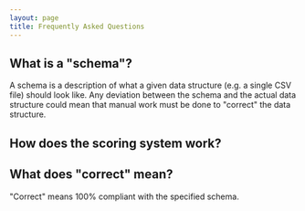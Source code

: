 ```yaml
---
layout: page
title: Frequently Asked Questions
---
```


## What is a "schema"?

A schema is a description of what a given data structure (e.g. a
single CSV file) should look like.  Any deviation between the schema
and the actual data structure could mean that manual work must be done
to "correct" the data structure.

## How does the scoring system work?

## What does "correct" mean?

"Correct" means 100% compliant with the specified schema.
